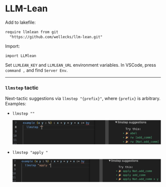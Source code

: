 # LLM-Lean

Add to lakefile:
```lean
require llmlean from git
  "https://github.com/wellecks/llm-lean.git"
```

Import:
```lean
import LLMlean
```

Set `LLMLEAN_KEY` and `LLMLEAN_URL` environment variables. In VSCode, press `command ,` and find `Server Env`.

---
### `llmstep` tactic
Next-tactic suggestions via `llmstep "{prefix}"`, where `{prefix}` is arbitrary. Examples:

- `llmstep ""`

  <img src="img/llmstep_empty.png" style="width:500px">

- `llmstep "apply "`

  <img src="img/llmstep_apply.png" style="width:500px">

